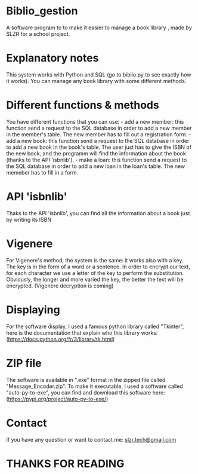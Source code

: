 # Biblio_gestion
A software program to to make it easier to manage a book library , made by SLZR for a school project.

# Explanatory notes
This system works  with Python and SQL (go to biblio.py to see exactly how it works). You can manage any book library with some different methods. 

# Different functions & methods
You have different functions that you can use: 
    - add a new member: this function send a request to the SQL database in order to add a new member in the member's table. The new member has to fill out a                 registration form.
    - add a new book: this function send a request to the SQL database in order to add a new book in the book's table. The user just has to give the ISBN of the new         book, and the programm will find the information about the book (thanks to the API 'isbnlib'). 
    - make a loan: this function send a request to the SQL database in order to add a new loan in the loan's table. The new memeber has to fill in a form.

# API 'isbnlib'
Thaks to the API 'isbnlib', you can find all the information about a book just by writing its ISBN

# Vigenere
For Vigenere's method, the system is the same: it works also with a key. The key is in the form of a word or a sentence. In order to encrypt our text, for each character we use a letter of the key to perform the substitution. Obviously, the longer and more varied the key, the better the text will be encrypted.
(Vigenere decryption is coming)

# Displaying
For the software display, I used a famous python library called "Tkinter", here is the documentation that explain who this library works:(https://docs.python.org/fr/3/library/tk.html)

# ZIP file
The  software is available in ".exe" format in the zipped file called "Message_Encoder.zip". To make it executable, I used a software called "auto-py-to-exe", you can find and download this software here: 
(https://pypi.org/project/auto-py-to-exe/)

# Contact
If you have any question or want to contact me: slzr.tech@gmail.com


# THANKS FOR READING
